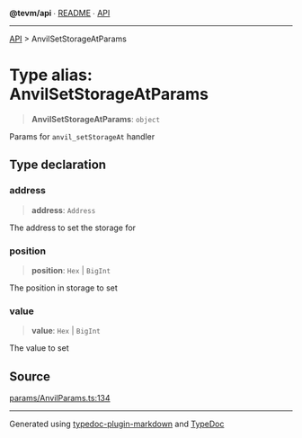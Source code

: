**@tevm/api** ∙ [README](../README.md) ∙ [API](../API.md)

***

[API](../API.md) > AnvilSetStorageAtParams

# Type alias: AnvilSetStorageAtParams

> **AnvilSetStorageAtParams**: `object`

Params for `anvil_setStorageAt` handler

## Type declaration

### address

> **address**: `Address`

The address to set the storage for

### position

> **position**: `Hex` \| `BigInt`

The position in storage to set

### value

> **value**: `Hex` \| `BigInt`

The value to set

## Source

[params/AnvilParams.ts:134](https://github.com/evmts/tevm-monorepo/blob/main/vm/api/src/params/AnvilParams.ts#L134)

***
Generated using [typedoc-plugin-markdown](https://www.npmjs.com/package/typedoc-plugin-markdown) and [TypeDoc](https://typedoc.org/)
